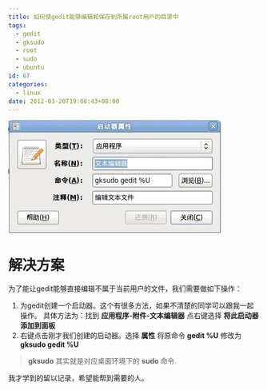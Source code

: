 ```yaml
---
title: 如何使gedit能够编辑和保存到所属root用户的目录中
tags:
  - gedit
  - gksudo
  - root
  - sudo
  - ubuntu
id: 67
categories:
  - linux
date: 2012-03-20T19:08:43+08:00
---
```


![gedit](/wp-content/uploads/2012/03/gedit.webp#center)

# 解决方案
为了能让gedit能够直接编辑不属于当前用户的文件，我们需要做如下操作：

1. 为gedit创建一个启动器。这个有很多方法，如果不清楚的同学可以跟我一起操作。
   具体方法为：找到 **应用程序-附件-文本编辑器** 点右键选择 **将此启动器添加到面板**
2. 右键点击刚才我们创建的启动器。选择 **属性** 将原命令 **gedit %U** 修改为 **gksudo gedit %U**

> **gksudo** 其实就是对应桌面环境下的 **sudo** 命令.

我才学到的留以记录，希望能帮到需要的人。
